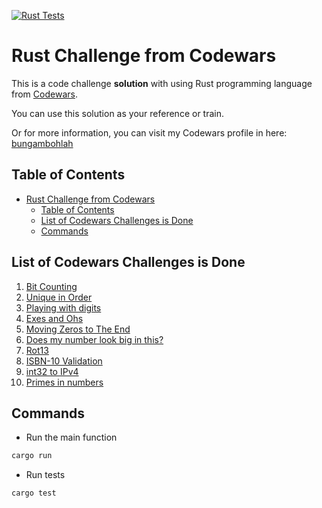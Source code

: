 [![Rust Tests](https://github.com/bungambohlah/codewars-rust-challenges/actions/workflows/rust.yml/badge.svg)](https://github.com/bungambohlah/codewars-rust-challenges/actions/workflows/rust.yml)

# Rust Challenge from Codewars

This is a code challenge **solution** with using Rust programming language from [Codewars](https://codewars.com).

You can use this solution as your reference or train.

Or for more information, you can visit my Codewars profile in here: [bungambohlah](https://www.codewars.com/users/bungambohlah)

## Table of Contents

- [Rust Challenge from Codewars](#rust-challenge-from-codewars)
  - [Table of Contents](#table-of-contents)
  - [List of Codewars Challenges is Done](#list-of-codewars-challenges-is-done)
  - [Commands](#commands)

## List of Codewars Challenges is Done

1. [Bit Counting](https://www.codewars.com/kata/526571aae218b8ee490006f4)
2. [Unique in Order](https://www.codewars.com/kata/54e6533c92449cc251001667)
3. [Playing with digits](https://www.codewars.com/kata/5552101f47fc5178b1000050)
4. [Exes and Ohs](https://www.codewars.com/kata/55908aad6620c066bc00002a)
5. [Moving Zeros to The End](https://www.codewars.com/kata/52597aa56021e91c93000cb0)
6. [Does my number look big in this?](https://www.codewars.com/kata/5287e858c6b5a9678200083c)
7. [Rot13](https://www.codewars.com/kata/530e15517bc88ac656000716)
8. [ISBN-10 Validation](https://www.codewars.com/kata/51fc12de24a9d8cb0e000001)
9. [int32 to IPv4](https://www.codewars.com/kata/52e88b39ffb6ac53a400022e)
10. [Primes in numbers](https://www.codewars.com/kata/54d512e62a5e54c96200019e)

## Commands

- Run the main function

```sh
cargo run
```

- Run tests

```sh
cargo test
```
